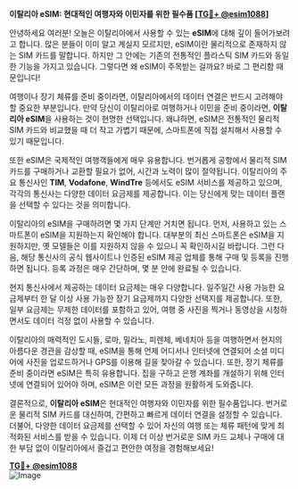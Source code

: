 **이탈리아 eSIM: 현대적인 여행자와 이민자를 위한 필수품 [[TG💪+ @esim1088](https://t.me/s/esim1088)]**

안녕하세요 여러분! 오늘은 이탈리아에서 사용할 수 있는 **eSIM**에 대해 깊이 들어가보려고 합니다. 많은 분들이 이미 알고 계실지 모르지만, eSIM이란 물리적으로 존재하지 않는 SIM 카드를 말합니다. 하지만 그 안에는 기존의 전통적인 플라스틱 SIM 카드와 동일한 기능을 가지고 있습니다. 그렇다면 왜 eSIM이 주목받는 걸까요? 바로 그 편리함 때문입니다!

여행이나 장기 체류를 준비 중이라면, 이탈리아에서의 데이터 연결은 반드시 고려해야 할 중요한 부분입니다. 만약 당신이 이탈리아로 여행하거나 이민을 준비 중이라면, **이탈리아 eSIM**을 사용하는 것이 현명한 선택입니다. 왜냐하면, eSIM은 전통적인 물리적 SIM 카드와 비교했을 때 더 작고 가볍기 때문에, 스마트폰에 직접 설치해서 사용할 수 있기 때문입니다.

또한 eSIM은 국제적인 여행객들에게 매우 유용합니다. 번거롭게 공항에서 물리적 SIM 카드를 구매하거나 교환할 필요가 없어, 시간과 노력이 많이 절약됩니다. 이탈리아의 주요 통신사인 **TIM**, **Vodafone**, **WindTre** 등에서도 eSIM 서비스를 제공하고 있으며, 각각의 통신사는 다양한 데이터 요금제를 제공합니다. 이는 당신에게 맞는 데이터 플랜을 선택할 수 있다는 것을 의미합니다.

이탈리아의 eSIM을 구매하려면 몇 가지 단계만 거치면 됩니다. 먼저, 사용하고 있는 스마트폰이 eSIM을 지원하는지 확인해야 합니다. 대부분의 최신 스마트폰은 eSIM을 지원하지만, 옛 모델들은 이를 지원하지 않을 수 있으니 꼭 확인하시길 바랍니다. 그런 다음, 해당 통신사의 공식 웹사이트나 인증된 eSIM 제공 업체를 통해 구매 및 등록을 진행하면 됩니다. 등록 과정은 매우 간단하며, 몇 분 안에 완료될 수 있습니다.

현지 통신사에서 제공하는 데이터 요금제는 매우 다양합니다. 일주일간 사용 가능한 요금제부터 한 달 이상 사용 가능한 장기 요금제까지 다양한 선택지를 제공합니다. 또한, 일부 요금제는 무제한 데이터를 포함하고 있어, 여행 중 사진을 찍거나 동영상을 시청하면서도 데이터 걱정 없이 사용할 수 있습니다.

이탈리아의 매력적인 도시들, 로마, 밀라노, 피렌체, 베네치아 등을 여행하면서 현지의 아름다운 경관을 감상할 때, eSIM을 통해 언제 어디서나 인터넷에 연결되어 소셜 미디어에 사진을 업로드하거나 GPS를 이용해 길을 찾아갈 수 있습니다. 또한, 장기 체류를 준비 중이라면 eSIM은 특히 유용합니다. 집을 구하고 은행 계좌를 개설하기 위해 인터넷에 연결되어 있어야 하며, eSIM은 이런 모든 과정을 원활하게 도와줍니다.

결론적으로, **이탈리아 eSIM**은 현대적인 여행자와 이민자를 위한 필수품입니다. 번거로운 물리적 SIM 카드를 대신하여, 간편하고 빠르게 데이터 연결을 설정할 수 있습니다. 더불어, 다양한 데이터 요금제를 선택할 수 있어 자신의 여행 또는 체류 패턴에 맞게 최적화된 서비스를 받을 수 있습니다. 이제 더 이상 번거로운 SIM 카드 교체나 구매에 대한 부담 없이 이탈리아에서 즐겁고 편안한 여정을 경험해보세요!

**[TG💪+ @esim1088](https://t.me/s/esim1088)**  
![Image](https://i.postimg.cc/Y0z9fWf4/image.png)